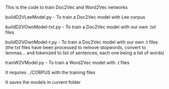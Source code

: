 This is the code to train Doc2Vec and Word2Vec networks

buildD2VLeeModel.py - To train a Doc2Vec model with Lee corpus

buildD2VOwnModel-txt.py - To train a Doc2Vec model with our own .txt files

buildD2VOwnModel-t.py - To train a Doc2Vec model with our own .t files (the txt files have been processed to remove stopwords, convert to lemmas... and tokenized to list of sentences, each one being a list of words)

trainW2VModel.py - To train a Word2Vec model with .t files

It requires ../CORPUS with the training files

It saves the models in current folder
